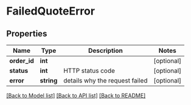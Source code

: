 # FailedQuoteError

## Properties
Name | Type | Description | Notes
------------ | ------------- | ------------- | -------------
**order_id** | **int** |  | [optional] 
**status** | **int** | HTTP status code | [optional] 
**error** | **string** | details why the request failed | [optional] 

[[Back to Model list]](../../README.md#documentation-for-models) [[Back to API list]](../../README.md#documentation-for-api-endpoints) [[Back to README]](../../README.md)

